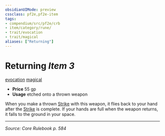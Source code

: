 ```yaml
---
obsidianUIMode: preview
cssclass: pf2e,pf2e-item
tags:
- compendium/src/pf2e/crb
- item/category/rune/
- trait/evocation
- trait/magical
aliases: ["Returning"]
---
```

# Returning *Item 3*  
[evocation](rules/traits/evocation.md "Evocation School Trait")  [magical](rules/traits/magical.md "Magical Item Trait")  

- **Price** 55 gp
- **Usage** etched onto a thrown weapon

When you make a thrown [Strike](rules/actions/strike.md) with this weapon, it flies back to your hand after the [Strike](rules/actions/strike.md) is complete. If your hands are full when the weapon returns, it falls to the ground in your space.


---
*Source: Core Rulebook p. 584*
